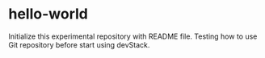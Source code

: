 # hello-world
Initialize this experimental repository with README file.
Testing how to use Git repository before start using devStack.
